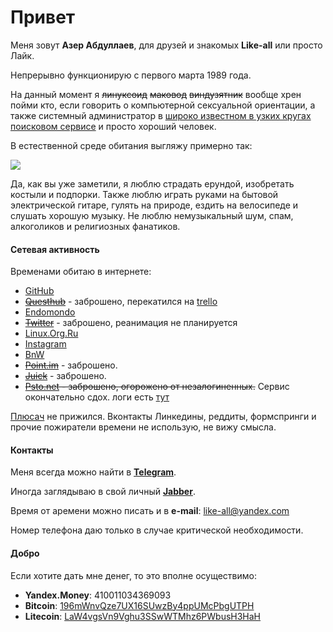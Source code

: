 Привет
======

Меня зовут **Азер Абдуллаев**, для друзей и знакомых **Like-all** или просто Лайк.

Непрерывно функционирую с первого марта 1989 года.

На данный момент я ~~линуксоид~~ ~~маковод~~ ~~виндузятник~~ вообще хрен пойми кто, если говорить о компьютерной сексуальной ориентации, а также  системный администратор в [широко известном в узких кругах поисковом сервисе](http://yandex.ru) и просто хороший человек.

В естественной среде обитания выгляжу примерно так:

![](images/portrait.jpg)

Да, как вы уже заметили, я люблю страдать ерундой, изобретать костыли и подпорки. Также люблю играть руками на бытовой электрической гитаре, гулять на природе, ездить на велосипеде и слушать хорошую музыку. Не люблю немузыкальный шум, спам, алкоголиков и религиозных фанатиков.

#### Сетевая активность

Временами обитаю в интернете:

+ [GitHub](https://github.com/Like-all)
+ ~~[Questhub](http://questhub.io/player/Buckstabu)~~ - заброшено, перекатился на [trello](http://trello.com)
+ [Endomondo](http://www.endomondo.com/profile/10419237)
+ ~~[Twitter](https://twitter.com/schmerzundtod)~~ - заброшено, реанимация не планируется
+ [Linux.Org.Ru](http://www.linux.org.ru/people/like-all/profile)
+ [Instagram](http://instagram.com/schmerzundtod)
+ [BnW](http://bnw.im/u/like-all)
+ ~~[Point.im](https://like-all.point.im)~~ - заброшено.
+ ~~[Juick](http://juick.com/Buckstabu)~~ - заброшено.
+ ~~[Psto.net](http://like-all.psto.net) - заброшено, огорожено от незалогиненных.~~ Сервис окончательно сдох. логи есть [тут](http://huick.bitcheese.net/u/like-all)

[Плюсач](http://plus.google.com) не прижился. Вконтакты Линкедины, реддиты, формспринги и прочие пожиратели времени не использую, не вижу смысла.

#### Контакты

Меня всегда можно найти в [**Telegram**](https://telegram.me/schmerzundtod).

Иногда заглядываю в свой личный [**Jabber**](xmpp:like-all@it-the-drote.tk).

Время от аремени можно писать и в **e-mail**: <like-all@yandex.com>

Номер телефона даю только в случае критической необходимости.

#### Добро

Если хотите дать мне денег, то это вполне осуществимо:

+ **Yandex.Money**: 410011034369093
+ **Bitcoin**: [196mWnvQze7UX16SUwzBy4ppUMcPbgUTPH](bitcoin:196mWnvQze7UX16SUwzBy4ppUMcPbgUTPH?label=btcpocket)
+ **Litecoin**: [LaW4vgsVn9Vghu3SSwWTMhz6PWbusH3HaH](litecoin:LaW4vgsVn9Vghu3SSwWTMhz6PWbusH3HaH?label=ltcpocket)
